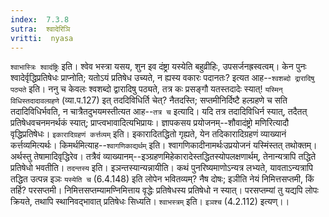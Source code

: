 ```yaml
---
index:  7.3.8
sutra:  श्वादेरिञि
vritti:  nyasa
---
```


`श्वाभास्त्रिः श्वादंष्ट्रिः` इति। श्वेव भस्त्रा यसय, शुन इव दंष्ट्रा यस्येति बहुव्रीहिः, उपसर्जनह्रस्वत्वम्। केन पुनः श्वादेर्वृद्धिप्रतिषेधः प्राप्नोति; यतोऽयं प्रतिषेध उच्यते, न ह्यस्य वकारः पदानतः? इत्यत आह--`श्वशब्दो द्रारादिषु पठ्यते` इति। ननु च केवलः श्वशब्दो द्वारादिषु पठ्यते, तत्र कः प्रसङ्गौ यतस्तदादेः स्यात्! `यस्मिन् विधिस्तदादावल्ग्रहणे` (व्या.प.127) इत् तददिविधिर्ति चेत्? नैतदस्ति; सप्तमीनिर्दिष्टै हल्ग्रहणे च सति तदादिविधिर्भवति, न चात्रैतदुभयमस्तीत्यत आह--`तत्र च` इत्यादि। यदि तत्र तदादिविधिर्न स्यात्, तदैतत् प्रतिषेधवचनमनर्थकं स्यात्; प्राप्त्वभावादित्यभिप्रायः। ज्ञापकसय प्रयोजनम्--शौवादंष्ट्रो मणिरित्यादौ वृद्धिप्रतिषेधः।
`इकारादिग्रहणं कर्त्तव्यम्` इति। इकारादितद्धितो गृह्यते, येन तदिकारादिग्रहणं व्याख्यानं कर्त्तव्यमित्यर्थः। किमर्थमित्याह--`श्वागणिकाद्यर्थम्` इति। श्वागणिकादीनामर्थःउप्रयोजनं यस्मिंस्तत् तथोक्तम्। अर्थस्तु तेषामादिवृद्धिरेव। तत्रैवं व्याख्यानम्--इञ्ग्रहणमिहेकारादेस्तद्धितस्योपलक्षणार्थम्, तेनान्यत्रापि तद्धिते प्रतिषेधो भवतीति।
`तदन्तस्य` इति। इञन्तस्यान्यन्नायीति। कथं पुनरिष्यमाणोऽन्यत्र लभ्यते, यावताऽन्यत्रापि तद्धित उत्पन्न इञः `यस्येति च` (6.4.148) इति लोपेन भवितव्यम्? नैष दोषः; इञीति नेयं निमित्तसप्तमी, किं तर्हि? परसप्तमी। निमित्तसप्तम्यामण्निमित्ताय वृद्धेः प्रतिषेधस्य प्रतिषेधो न स्यात्। परसप्तम्यां तु यद्यपि लोपः क्रियते, तथापि स्थानिवद्भावात् प्रतिषेधः सिध्यति। `श्वाभस्त्रम्` इति। `इञश्च` (4.2.112) इत्यण्।।

